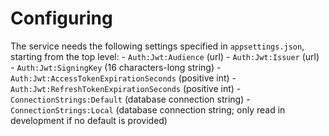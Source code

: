 # Configuring

The service needs the following settings specified in `appsettings.json`, starting from the top level:
    - `Auth:Jwt:Audience` (url)
    - `Auth:Jwt:Issuer` (url)
    - `Auth:Jwt:SigningKey` (16 characters-long string)
    - `Auth:Jwt:AccessTokenExpirationSeconds` (positive int)
    - `Auth:Jwt:RefreshTokenExpirationSeconds` (positive int)
    - `ConnectionStrings:Default` (database connection string)
    - `ConnectionStrings:Local` (database connection string; only read in development if no default is provided)